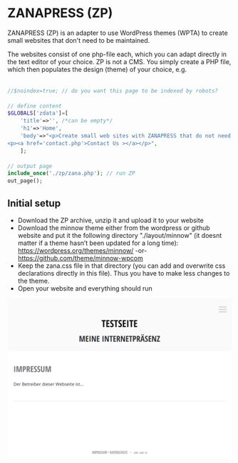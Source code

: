 # ZANAPRESS (ZP)
ZANAPRESS (ZP) is an adapter to use WordPress themes (WPTA) to create small websites that don't need to be maintained.

The websites consist of one php-file each, which you can adapt directly in the text editor of your choice. ZP is not a CMS. You simply create a PHP file, which then populates the design (theme) of your choice, e.g.

```php

//$noindex=true; // do you want this page to be indexed by robots?

// define content
$GLOBALS['zdata']=[
    'title'=>'', /*can be empty*/ 
    'h1'=>'Home', 
    'body'=>"<p>Create small web sites with ZANAPRESS that do not need to be maintained.</p>
<p><a href='contact.php'>Contact Us ></a></p>",
    ];

// output page
include_once('./zp/zana.php'); // run ZP
out_page(); 
```
## Initial setup

- Download the ZP archive, unzip it and upload it to your website
- Download the minnow theme either from the wordpress or github website and put it the following directory "./layout/minnow" (it doesnt matter if a theme hasn’t been updated for a long time):
https://wordpress.org/themes/minnow/
-or-
https://github.com/theme/minnow-wpcom
- Keep the zana.css file in that directory (you can add and overwrite css declarations directly in this file). Thus you have to make less changes to the theme.
- Open your website and everything should run

![Screenshot](https://raw.githubusercontent.com/SirDagen/zp-wpta/main/img/screenshot_minnow.png)

